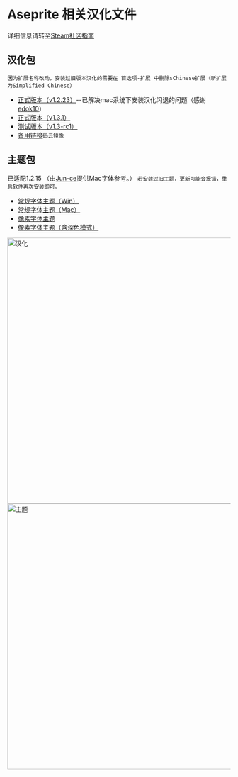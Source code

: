 # Aseprite 相关汉化文件

详细信息请转至[Steam社区指南](https://steamcommunity.com/sharedfiles/filedetails/?id=1333477949 "详细教程")

汉化包
---
`因为扩展名称改动，安装过旧版本汉化的需要在 首选项-扩展 中删除sChinese扩展（新扩展为Simplified Chinese）`
* [正式版本（v1.2.23）](https://github.com/J-11/Aseprite-Simplified-Chinese/releases/download/v1.2.23/hanhua-1.2.23.aseprite-extension "Aseprite汉化(1.2.23)")--已解决mac系统下安装汉化闪退的问题（感谢[edok10](https://github.com/edok10)）
* [正式版本（v1.3.1）](https://github.com/66six11/Aseprite-Simplified-Chinese/blob/master/Formal/aseprite%20%E7%AE%80%E4%BD%93%E4%B8%AD%E6%96%871.3.1.aseprite-extension)
* [测试版本（v1.3-rc1）](https://github.com/J-11/Aseprite-Simplified-Chinese/releases/download/1.3-rc1/Aseprite.1.3rc1.aseprite-extension)
* [备用链接](https://gitee.com/J-11/Aseprite-Simplified-Chinese/blob/master/README.md)`码云镜像`

主题包
---
已适配1.2.15 （由[Jun-ce](https://github.com/Jun-ce)提供Mac字体参考。）
`若安装过旧主题，更新可能会报错，重启软件再次安装即可。`
* [常规字体主题（Win）](https://github.com/J-11/Aseprite-Simplified-Chinese/releases/download/v1.2.23/zhuti-Win.aseprite-extension "aseprite-theme-nomal-win")
* [常规字体主题（Mac）](https://github.com/J-11/Aseprite-Simplified-Chinese/releases/download/v1.2.23/zhuti-Mac.aseprite-extension "aseprite-theme-nomal-mac")
* [像素字体主题](https://github.com/J-11/Aseprite-Simplified-Chinese/releases/download/v1.2.23/zhuti-xiangsu.aseprite-extension "aseprite-theme-pixel")
* [像素字体主题（含深色模式）](https://github.com/J-11/Aseprite-Simplified-Chinese/releases/download/1.3-rc1/zhuti-xiangsu.aseprite-extension "aseprite-theme-pixel")


<img src="https://images.gitee.com/uploads/images/2019/0704/182544_b7ea69cf_2033426.gif" width="600" alt="汉化" />
<img src="https://images.gitee.com/uploads/images/2019/0704/182544_9d0120a7_2033426.gif" width="600" alt="主题" />
